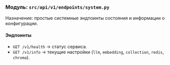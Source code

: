 ### Модуль: `src/api/v1/endpoints/system.py`

Назначение: простые системные эндпоинты состояния и информации о конфигурации.

#### Эндпоинты
- `GET /v1/health` → статус сервиса.
- `GET /v1/info` → текущие настройки (`llm`, `embedding`, `collection`, `redis`, `chroma`).





